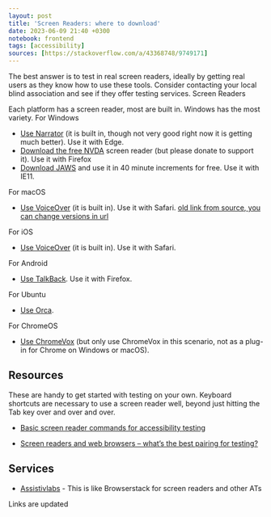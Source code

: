 ```yaml
---
layout: post
title: 'Screen Readers: where to download'
date: 2023-06-09 21:40 +0300
notebook: frontend
tags: [accessibility]
sources: [https://stackoverflow.com/a/43368748/9749171]
---
```

The best answer is to test in real screen readers, ideally by getting real users as they know how to use these tools. Consider contacting your local blind association and see if they offer testing services.
Screen Readers

Each platform has a screen reader, most are built in. Windows has the most variety.
For Windows

* [Use Narrator](https://support.microsoft.com/en-us/help/17173/windows-10-hear-text-read-aloud) (it is built in, though not very good right now it is getting much better). Use it with Edge.
* [Download the free NVDA](https://www.nvaccess.org/download/) screen reader (but please donate to support it). Use it with Firefox
* [Download JAWS](https://support.freedomscientific.com/Downloads/JAWS) and use it in 40 minute increments for free. Use it with IE11.

For macOS

* [Use VoiceOver](https://support.apple.com/ru-ru/guide/voiceover/welcome/) (it is built in). Use it with Safari. [old link from source, you can change versions in url](https://help.apple.com/voiceover/info/guide/10.12/)

For iOS

* [Use VoiceOver](https://www.apple.com/accessibility/vision/) (it is built in). Use it with Safari.

For Android

* [Use TalkBack](https://support.google.com/accessibility/android/answer/6283677?hl=en). Use it with Firefox.

For Ubuntu

* [Use Orca](https://help.gnome.org/users/orca/stable/).

For ChromeOS

* [Use ChromeVox](https://support.google.com/chromebook/answer/7031755) (but only use ChromeVox in this scenario, not as a plug-in for Chrome on Windows or macOS).

## Resources

These are handy to get started with testing on your own. Keyboard shortcuts are necessary to use a screen reader well, beyond just hitting the Tab key over and over and over.

* [Basic screen reader commands for accessibility testing](https://www.paciellogroup.com/blog/2015/01/basic-screen-reader-commands-for-accessibility-testing/)

* [Screen readers and web browsers – what’s the best pairing for testing?](https://www.digitala11y.com/screen-readers-browsers-which-is-the-best-combination-for-accessibility-testing/)

## Services

* [Assistivlabs](https://assistivlabs.com/assistive-tech/screen-readers) - This is like Browserstack for screen readers and other ATs

Links are updated